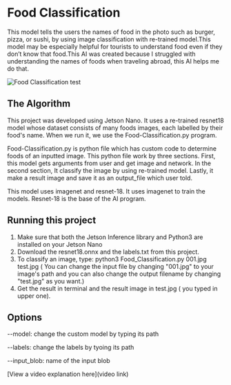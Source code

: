 # Food Classification

This model tells the users the names of food in the photo such as burger, pizza, or sushi, by using image classification with re-trained model.This model may be especially helpful for tourists to understand food even if they don’t know that food.This AI was created because I struggled with understanding the names of foods when traveling abroad, this AI helps me do that.

![Food Classification test](https://github.com/user-attachments/assets/4e5f043d-f833-4abe-a51a-4cd44623b492)

## The Algorithm

This project was developed using Jetson Nano. It uses a re-trained resnet18 model whose dataset consists of many foods images, each labelled by their food's name. When we run it, we use the Food-Classification.py program. 

Food-Classification.py is python file which has custom code to determine foods of an inputted image. This python file work by three sections. First, this model gets arguments from user and get image and network. In the second section, It classify the image by using re-trained model. Lastly, it make a result image and save it as an output_file which user told.

This model uses imagenet and resnet-18.  It uses imagenet to train the models. Resnet-18 is the base of the AI program. 


## Running this project

1. Make sure that both the Jetson Inference library and Python3 are installed on your Jetson Nano
2. Download the resnet18.onnx and the labels.txt from this project.
3. To classify an image, type: python3 Food_Classification.py 001.jpg test.jpg  ( You can change the input file by changing "001.jpg" to your image's path and you can also change the output filename by changing "test.jpg" as you want.)
4. Get the result in terminal and the result image in test.jpg ( you typed in upper one).

## Options

--model: change the custom model by typing its path

--labels: change the labels by tyoing its path

--input_blob: name of the input blob


[View a video explanation here](video link)
